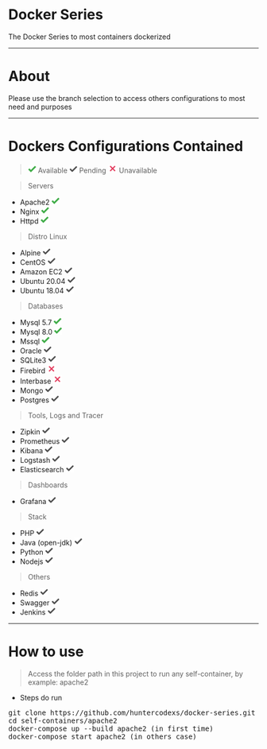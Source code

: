 # Docker Series

The Docker Series to most containers dockerized

-----------------

# About

Please use the branch selection to access others configurations to most need and purposes

-----------------

# Dockers Configurations Contained

> ![img.png](./self-containers/files/midias/check-green.png) Available
> ![img.png](./self-containers/files/midias/check-silver.png) Pending
> ![img.png](./self-containers/files/midias/unavailable.png) Unavailable

> Servers

- Apache2 ![img.png](./self-containers/files/midias/check-green.png)
- Nginx ![img.png](./self-containers/files/midias/check-green.png)
- Httpd ![img.png](./self-containers/files/midias/check-green.png)

> Distro Linux

- Alpine ![img.png](./self-containers/files/midias/check-silver.png)
- CentOS ![img.png](./self-containers/files/midias/check-silver.png)
- Amazon EC2 ![img.png](./self-containers/files/midias/check-silver.png)
- Ubuntu 20.04 ![img.png](./self-containers/files/midias/check-silver.png)
- Ubuntu 18.04 ![img.png](./self-containers/files/midias/check-silver.png)

> Databases

- Mysql 5.7 ![img.png](./self-containers/files/midias/check-green.png)
- Mysql 8.0 ![img.png](./self-containers/files/midias/check-green.png)
- Mssql ![img.png](./self-containers/files/midias/check-green.png)
- Oracle ![img.png](./self-containers/files/midias/check-silver.png)
- SQLite3 ![img.png](./self-containers/files/midias/check-silver.png)
- Firebird ![img.png](./self-containers/files/midias/unavailable.png)
- Interbase ![img.png](./self-containers/files/midias/unavailable.png)
- Mongo ![img.png](./self-containers/files/midias/check-silver.png)
- Postgres ![img.png](./self-containers/files/midias/check-silver.png)

> Tools, Logs and Tracer

- Zipkin ![img.png](./self-containers/files/midias/check-silver.png)
- Prometheus ![img.png](./self-containers/files/midias/check-silver.png)
- Kibana ![img.png](./self-containers/files/midias/check-silver.png)
- Logstash ![img.png](./self-containers/files/midias/check-silver.png)
- Elasticsearch ![img.png](./self-containers/files/midias/check-silver.png)

> Dashboards

- Grafana ![img.png](./self-containers/files/midias/check-silver.png)

> Stack

- PHP ![img.png](./self-containers/files/midias/check-silver.png)
- Java (open-jdk) ![img.png](./self-containers/files/midias/check-silver.png)
- Python ![img.png](./self-containers/files/midias/check-silver.png)
- Nodejs ![img.png](./self-containers/files/midias/check-silver.png)

> Others

- Redis ![img.png](./self-containers/files/midias/check-silver.png)
- Swagger ![img.png](./self-containers/files/midias/check-silver.png)
- Jenkins ![img.png](./self-containers/files/midias/check-silver.png)

-----------------

# How to use

> Access the folder path in this project to run any self-container, by example: apache2 

- Steps do run

<pre>
git clone https://github.com/huntercodexs/docker-series.git .
cd self-containers/apache2
docker-compose up --build apache2 (in first time)
docker-compose start apache2 (in others case)
</pre>